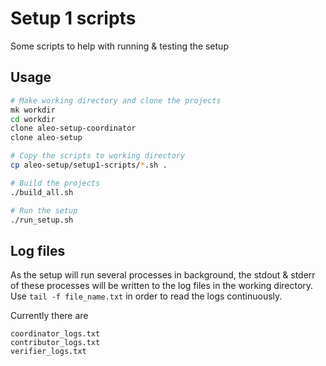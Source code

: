 # Setup 1 scripts

Some scripts to help with running & testing the setup

## Usage

```bash
# Make working directory and clone the projects
mk workdir
cd workdir
clone aleo-setup-coordinator
clone aleo-setup

# Copy the scripts to working directory
cp aleo-setup/setup1-scripts/*.sh .

# Build the projects
./build_all.sh

# Run the setup
./run_setup.sh
```

## Log files

As the setup will run several processes in background,
the stdout & stderr of these processes will be written to the log files
in the working directory. Use `tail -f file_name.txt` in order to read
the logs continuously.

Currently there are

```
coordinator_logs.txt
contributor_logs.txt
verifier_logs.txt
```
